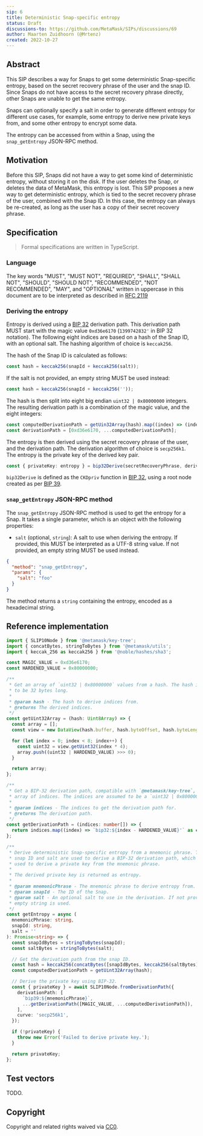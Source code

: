 ```yaml
---
sip: 6
title: Deterministic Snap-specific entropy
status: Draft
discussions-to: https://github.com/MetaMask/SIPs/discussions/69
author: Maarten Zuidhoorn (@Mrtenz)
created: 2022-10-27
---
```


## Abstract

This SIP describes a way for Snaps to get some deterministic Snap-specific entropy, based on the secret recovery phrase
of the user and the snap ID. Since Snaps do not have access to the secret recovery phrase directly, other Snaps are
unable to get the same entropy.

Snaps can optionally specify a salt in order to generate different entropy for different use cases, for example, some
entropy to derive new private keys from, and some other entropy to encrypt some data.

The entropy can be accessed from within a Snap, using the `snap_getEntropy` JSON-RPC method.

## Motivation

Before this SIP, Snaps did not have a way to get some kind of deterministic entropy, without storing it on the disk. If
the user deletes the Snap, or deletes the data of MetaMask, this entropy is lost. This SIP proposes a new way to get
deterministic entropy, which is tied to the secret recovery phrase of the user, combined with the Snap ID. In this case,
the entropy can always be re-created, as long as the user has a copy of their secret recovery phrase.

## Specification

> Formal specifications are written in TypeScript.

### Language

The key words "MUST", "MUST NOT", "REQUIRED", "SHALL", "SHALL NOT", "SHOULD", "SHOULD NOT", "RECOMMENDED",
"NOT RECOMMENDED", "MAY", and "OPTIONAL" written in uppercase in this document are to be interpreted as described in
[RFC 2119](https://www.ietf.org/rfc/rfc2119.txt)

### Deriving the entropy

Entropy is derived using a
[BIP 32](https://github.com/bitcoin/bips/blob/6545b81022212a9f1c814f6ce1673e84bc02c910/bip-0032.mediawiki) derivation
path. This derivation path MUST start with the magic value `0xd36e6170` (`1399742832'` in BIP 32 notation). The
following eight indices are based on a hash of the Snap ID, with an optional salt. The hashing algorithm of choice is
`keccak256`.

The hash of the Snap ID is calculated as follows:

```typescript
const hash = keccak256(snapId + keccak256(salt));
```

If the salt is not provided, an empty string MUST be used instead:

```typescript
const hash = keccak256(snapId + keccak256(''));
```

The hash is then split into eight big endian `uint32 | 0x80000000` integers. The resulting derivation path is a
combination of the magic value, and the eight integers:

```typescript
const computedDerivationPath = getUin32Array(hash).map((index) => (index | 0x80000000) >>> 0);
const derivationPath = [0xd36e6170, ...computedDerivationPath];
```

The entropy is then derived using the secret recovery phrase of the user, and the derivation path. The derivation
algorithm of choice is `secp256k1`. The entropy is the private key of the derived key pair.

```typescript
const { privateKey: entropy } = bip32Derive(secretRecoveryPhrase, derivationPath);
```

`bip32Derive` is defined as the `CKDpriv` function in
[BIP 32](https://github.com/bitcoin/bips/blob/6545b81022212a9f1c814f6ce1673e84bc02c910/bip-0032.mediawiki), using a root
node created as per
[BIP 39](https://github.com/bitcoin/bips/blob/6545b81022212a9f1c814f6ce1673e84bc02c910/bip-0039.mediawiki).

### `snap_getEntropy` JSON-RPC method

The `snap_getEntropy` JSON-RPC method is used to get the entropy for a Snap. It takes a single parameter, which is an
object with the following properties:

- `salt` (optional, `string`): A salt to use when deriving the entropy. If provided, this MUST be interpreted as a UTF-8
  string value. If not provided, an empty string MUST be used instead.

```json
{
  "method": "snap_getEntropy",
  "params": {
    "salt": "foo"
  }
}
```

The method returns a `string` containing the entropy, encoded as a hexadecimal string.

## Reference implementation

```typescript
import { SLIP10Node } from '@metamask/key-tree';
import { concatBytes, stringToBytes } from '@metamask/utils';
import { keccak_256 as keccak256 } from '@noble/hashes/sha3';

const MAGIC_VALUE = 0xd36e6170;
const HARDENED_VALUE = 0x80000000;

/**
 * Get an array of `uint32 | 0x80000000` values from a hash. The hash is assumed
 * to be 32 bytes long.
 *
 * @param hash - The hash to derive indices from.
 * @returns The derived indices.
 */
const getUint32Array = (hash: Uint8Array) => {
  const array = [];
  const view = new DataView(hash.buffer, hash.byteOffset, hash.byteLength);

  for (let index = 0; index < 8; index++) {
    const uint32 = view.getUint32(index * 4);
    array.push((uint32 | HARDENED_VALUE) >>> 0);
  }

  return array;
};

/**
 * Get a BIP-32 derivation path, compatible with `@metamask/key-tree`, from an
 * array of indices. The indices are assumed to be a `uint32 | 0x80000000`.
 *
 * @param indices - The indices to get the derivation path for.
 * @returns The derivation path.
 */
const getDerivationPath = (indices: number[]) => {
  return indices.map((index) => `bip32:${index - HARDENED_VALUE}'` as const);
};

/**
 * Derive deterministic Snap-specific entropy from a mnemonic phrase. The
 * snap ID and salt are used to derive a BIP-32 derivation path, which is then
 * used to derive a private key from the mnemonic phrase.
 *
 * The derived private key is returned as entropy.
 *
 * @param mnemonicPhrase - The mnemonic phrase to derive entropy from.
 * @param snapId - The ID of the Snap.
 * @param salt - An optional salt to use in the derivation. If not provided, an
 * empty string is used.
 */
const getEntropy = async (
  mnemonicPhrase: string,
  snapId: string,
  salt = ''
): Promise<string> => {
  const snapIdBytes = stringToBytes(snapId);
  const saltBytes = stringToBytes(salt);

  // Get the derivation path from the snap ID.
  const hash = keccak256(concatBytes([snapIdBytes, keccak256(saltBytes)]));
  const computedDerivationPath = getUint32Array(hash);

  // Derive the private key using BIP-32.
  const { privateKey } = await SLIP10Node.fromDerivationPath({
    derivationPath: [
      `bip39:${mnemonicPhrase}`,
      ...getDerivationPath([MAGIC_VALUE, ...computedDerivationPath]),
    ],
    curve: 'secp256k1',
  });

  if (!privateKey) {
    throw new Error('Failed to derive private key.');
  }

  return privateKey;
};
```

## Test vectors

TODO.

## Copyright

Copyright and related rights waived via [CC0](../LICENSE).
